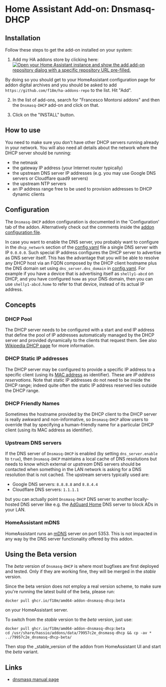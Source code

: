 # Home Assistant Add-on: Dnsmasq-DHCP

## Installation

Follow these steps to get the add-on installed on your system:

1. Add my HA addons store by clicking here: [![Open your Home Assistant instance and show the add add-on repository dialog with a specific repository URL pre-filled.](https://my.home-assistant.io/badges/supervisor_add_addon_repository.svg)](https://my.home-assistant.io/redirect/supervisor_add_addon_repository/?repository_url=https%3A%2F%2Fgithub.com%2Ff18m%2Fha-addons-repo)

By doing so you should get to your HomeAssistant configuration page for addon digital archives and you should be asked to add `https://github.com/f18m/ha-addons-repo` to the list. Hit "Add".

2. In the list of add-ons, search for "Francesco Montorsi addons" and then the `Dnsmasq-DHCP` add-on and click on that.

3. Click on the "INSTALL" button.

## How to use

You need to make sure you don't have other DHCP servers running already in your network.
You will also need all details about the network where the DHCP server should be running:

* the netmask
* the gateway IP address (your Internet router typically)
* the upstream DNS server IP addresses (e.g. you may use Google DNS servers or Cloudflare quad9 servers)
* the upstream NTP servers
* an IP address range free to be used to provision addresses to DHCP dynamic clients

## Configuration

The `Dnsmasq-DHCP` addon configuration is documented in the 'Configuration' tab of the
addon. 
Alternatively check out the comments inside the [addon configuration file](config.yaml).

In case you want to enable the DNS server, you probably want to configure in the `dhcp_network`
section of the [config.yaml](config.yaml) file a single DNS server with IP `0.0.0.0`.
Such special IP address configures the DHCP server to advertise as DNS server itself.
This has the advantage that you will be able to resolve any DHCP host via an FQDN composed by the
DHCP client hostname plus the DNS domain set using `dns_server.dns_domain` in [config.yaml](config.yaml).
For example if you have a device that is advertising itself as `shelly1-abcd` on DHCP, and you have
configured `home` as your DNS domain, then you can use `shelly1-abcd.home` to refer to that device,
instead of its actual IP address.

## Concepts

### DHCP Pool

The DHCP server needs to be configured with a start and end IP address that define the 
pool of IP addresses automatically managed by the DHCP server and provided dynamically to the clients
that request them.
See also [Wikipedia DHCP page](https://en.wikipedia.org/wiki/Dynamic_Host_Configuration_Protocol)
for more information.

### DHCP Static IP addresses

The DHCP server may be configured to provide a specific IP address
to a specific client (using its [MAC address](https://en.wikipedia.org/wiki/MAC_address) as identifier).
These are _IP address reservations_.
Note that static IP addresses do not need to be inside the DHCP range; indeed quite often the
static IP address reserved lies outside the DHCP range.

### DHCP Friendly Names

Sometimes the hostname provided by the DHCP client to the DHCP server is really awkward and
non-informative, so `Dnsmasq-DHCP` allow users to override that by specifying a human-friendly
name for a particular DHCP client (using its MAC address as identifier).


### Upstream DNS servers

If the DNS server of `Dnsmasq-DHCP` is enabled (by setting `dns_server.enable` to `true`),
then `Dnsmasq-DHCP` maintains a local cache of DNS resolutions but needs to know which
external or _upstream_ DNS servers should be contacted when something in the LAN network 
is asking for a DNS resolution that is not cached.
The upstream servers typically used are:

* Google DNS servers: `8.8.8.8` and `8.8.4.4`
* Cloudflare DNS servers: `1.1.1.1`

but you can actually point `Dnsmasq-DHCP` DNS server to another locally-hosted DNS server
like e.g. the [AdGuard Home](https://github.com/hassio-addons/addon-adguard-home) DNS server
to block ADs in your LAN.


### HomeAssistant mDNS

HomeAssistant runs an [mDNS](https://en.wikipedia.org/wiki/Multicast_DNS) server on port 5353.
This is not impacted in any way by the DNS server functionality offered by this addon.


## Using the Beta version

The _beta_ version of `Dnsmasq-DHCP` is where most bugfixes are first deployed and tested.
Only if they are working fine, they will be merged in the _stable_ version.

Since the beta version does not employ a real version scheme, to make sure you're running
the latest build of the beta, please run:

```
docker pull ghcr.io/f18m/amd64-addon-dnsmasq-dhcp:beta
```

on your HomeAssistant server. 

To switch from the _stable_ version to the _beta_ version, just use:

```
docker pull ghcr.io/f18m/amd64-addon-dnsmasq-dhcp:beta
cd /usr/share/hassio/addons/data/79957c2e_dnsmasq-dhcp && cp -av * ../79957c2e_dnsmasq-dhcp-beta/
```

Then stop the _stable_version of the addon from HomeAssistant UI and start the _beta_ variant.


## Links

- [dnsmasq manual page](https://thekelleys.org.uk/dnsmasq/docs/dnsmasq-man.html)
